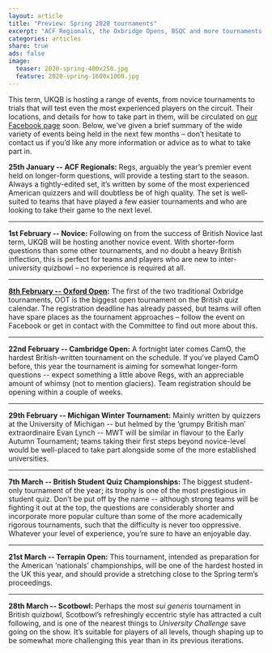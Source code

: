 ```yaml
---
layout: article
title: "Preview: Spring 2020 tournaments"
excerpt: "ACF Regionals, the Oxbridge Opens, BSQC and more tournaments happening in 2020."
categories: articles
share: true
ads: false
image:
  teaser: 2020-spring-400x250.jpg
  feature: 2020-spring-1600x1000.jpg
---
```


This term, UKQB is hosting a range of events, from novice tournaments to trials that will test even the most experienced players on the circuit. Their locations, and details for how to take part in them, will be circulated on [our Facebook page](https://www.facebook.com/quizbowluk/) soon. Below, we’ve given a brief summary of the wide variety of events being held in the next few months – don’t hesitate to contact us if you’d like any more information or advice as to what to take part in.

**25th January -- ACF Regionals:** Regs, arguably the year’s premier event held on longer-form questions, will provide a testing start to the season. Always a tightly-edited set, it’s written by some of the most experienced American quizzers and will doubtless be of high quality. The set is well-suited to teams that have played a few easier tournaments and who are looking to take their game to the next level.

****

**1st February -- Novice:** Following on from the success of British Novice last term, UKQB will be hosting another novice event. With shorter-form questions than some other tournaments, and no doubt a heavy British inflection, this is perfect for teams and players who are new to inter-university quizbowl – no experience is required at all. 

****

**[8th February -- Oxford Open](https://www.facebook.com/events/426976474913934/):** The first of the two traditional Oxbridge tournaments, OOT is the biggest open tournament on the British quiz calendar. The registration deadline has already passed, but teams will often have spare places as the tournament approaches – follow the event on Facebook or get in contact with the Committee to find out more about this. 

****

**22nd February -- Cambridge Open:** A fortnight later comes CamO, the hardest British-written tournament on the schedule. If you’ve played CamO before, this year the tournament is aiming for somewhat longer-form questions -- expect something a little above Regs, with an appreciable amount of whimsy (not to mention glaciers). Team registration should be opening within a couple of weeks.

****

**29th February -- Michigan Winter Tournament:** Mainly written by quizzers at the University of Michigan -- but helmed by the ‘grumpy British man’ extraordinaire Evan Lynch -- MWT will be similar in flavour to the Early Autumn Tournament; teams taking their first steps beyond novice-level would be well-placed to take part alongside some of the more established universities.

****

**7th March -- British Student Quiz Championships:** The biggest student-only tournament of the year; its trophy is one of the most prestigious in student quiz. Don’t be put off by the name -- although strong teams will be fighting it out at the top, the questions are considerably shorter and incorporate more popular culture than some of the more academically rigorous tournaments, such that the difficulty is never too oppressive. Whatever your level of experience, you’re sure to have an enjoyable day. 

****

**21st March -- Terrapin Open:** This tournament, intended as preparation for the American ‘nationals’ championships, will be one of the hardest hosted in the UK this year, and should provide a stretching close to the Spring term’s proceedings.

****

**28th March -- Scotbowl:** Perhaps the most *sui generis* tournament in British quizbowl, Scotbowl’s refreshingly eccentric style has attracted a cult following, and is one of the nearest things to *University Challenge* save going on the show. It’s suitable for players of all levels, though shaping up to be somewhat more challenging this year than in its previous iterations.